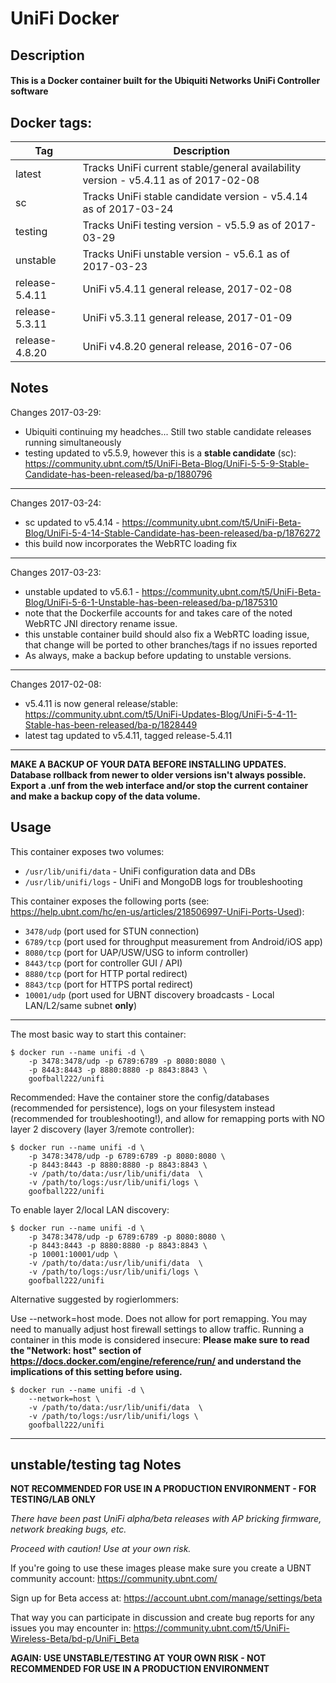 # UniFi Docker

## Description

#### This is a Docker container built for the Ubiquiti Networks UniFi Controller software

## Docker tags:
| Tag | Description |
| --- | --- |
| latest | Tracks UniFi current stable/general availability version - v5.4.11 as of 2017-02-08 |
| sc | Tracks UniFi stable candidate version - v5.4.14 as of 2017-03-24 |
| testing | Tracks UniFi testing version - v5.5.9 as of 2017-03-29 |
| unstable | Tracks UniFi unstable version - v5.6.1 as of 2017-03-23 |
| release-5.4.11 | UniFi v5.4.11 general release, 2017-02-08 |
| release-5.3.11 | UniFi v5.3.11 general release, 2017-01-09 |
| release-4.8.20 | UniFi v4.8.20 general release, 2016-07-06 |

## Notes

Changes 2017-03-29:
* Ubiquiti continuing my headches... Still two stable candidate releases running simultaneously
* testing updated to v5.5.9, however this is a **stable candidate** (sc): https://community.ubnt.com/t5/UniFi-Beta-Blog/UniFi-5-5-9-Stable-Candidate-has-been-released/ba-p/1880796

---

Changes 2017-03-24:
* sc updated to v5.4.14 - https://community.ubnt.com/t5/UniFi-Beta-Blog/UniFi-5-4-14-Stable-Candidate-has-been-released/ba-p/1876272
* this build now incorporates the WebRTC loading fix

---

Changes 2017-03-23:
* unstable updated to v5.6.1 - https://community.ubnt.com/t5/UniFi-Beta-Blog/UniFi-5-6-1-Unstable-has-been-released/ba-p/1875310
* note that the Dockerfile accounts for and takes care of the noted WebRTC JNI directory rename issue.
* this unstable container build should also fix a WebRTC loading issue, that change will be ported to other branches/tags if no issues reported
* As always, make a backup before updating to unstable versions.

---

Changes 2017-02-08:
* v5.4.11 is now general release/stable: https://community.ubnt.com/t5/UniFi-Updates-Blog/UniFi-5-4-11-Stable-has-been-released/ba-p/1828449
* latest tag updated to v5.4.11, tagged release-5.4.11

---

**MAKE A BACKUP OF YOUR DATA BEFORE INSTALLING UPDATES.**
**Database rollback from newer to older versions isn't always possible.**
**Export a .unf from the web interface and/or stop the current container and make a backup copy of the data volume.**


## Usage

This container exposes two volumes:
* `/usr/lib/unifi/data` - UniFi configuration data and DBs
* `/usr/lib/unifi/logs` - UniFi and MongoDB logs for troubleshooting

This container exposes the following ports (see: https://help.ubnt.com/hc/en-us/articles/218506997-UniFi-Ports-Used):
* `3478/udp` (port used for STUN connection)
* `6789/tcp` (port used for throughput measurement from Android/iOS app)
* `8080/tcp` (port for UAP/USW/USG to inform controller)
* `8443/tcp` (port for controller GUI / API)
* `8880/tcp` (port for HTTP portal redirect)
* `8843/tcp` (port for HTTPS portal redirect)
* `10001/udp` (port used for UBNT discovery broadcasts - Local LAN/L2/same subnet **only**)

---

The most basic way to start this container:

```
$ docker run --name unifi -d \
	-p 3478:3478/udp -p 6789:6789 -p 8080:8080 \
	-p 8443:8443 -p 8880:8880 -p 8843:8843 \
	goofball222/unifi
```


Recommended:
Have the container store the config/databases (recommended for persistence), logs on your filesystem instead (recommended for troubleshooting!), and allow for remapping ports with NO layer 2 discovery (layer 3/remote controller):

```
$ docker run --name unifi -d \
	-p 3478:3478/udp -p 6789:6789 -p 8080:8080 \
	-p 8443:8443 -p 8880:8880 -p 8843:8843 \
	-v /path/to/data:/usr/lib/unifi/data  \
	-v /path/to/logs:/usr/lib/unifi/logs \
	goofball222/unifi
```


To enable layer 2/local LAN discovery:

```
$ docker run --name unifi -d \
	-p 3478:3478/udp -p 6789:6789 -p 8080:8080 \
	-p 8443:8443 -p 8880:8880 -p 8843:8843 \
	-p 10001:10001/udp \
	-v /path/to/data:/usr/lib/unifi/data  \
	-v /path/to/logs:/usr/lib/unifi/logs \
	goofball222/unifi
```


Alternative suggested by rogierlommers: 

Use --network=host mode. Does not allow for port remapping. You may need to manually adjust host firewall settings to allow traffic. Running a container in this mode is considered insecure:
**Please make sure to read the "Network: host" section of https://docs.docker.com/engine/reference/run/ and understand the implications of this setting before using.**

```
$ docker run --name unifi -d \
	--network=host \
	-v /path/to/data:/usr/lib/unifi/data  \
	-v /path/to/logs:/usr/lib/unifi/logs \
	goofball222/unifi
```


---

## unstable/testing tag Notes

**NOT RECOMMENDED FOR USE IN A PRODUCTION ENVIRONMENT - FOR TESTING/LAB ONLY**

_There have been past UniFi alpha/beta releases with AP bricking firmware, network breaking bugs, etc._

_Proceed with caution! Use at your own risk._

If you're going to use these images please make sure you create a UBNT community account:
https://community.ubnt.com/

Sign up for Beta access at:
https://account.ubnt.com/manage/settings/beta

That way you can participate in discussion and create bug reports for any issues you may encounter in:
https://community.ubnt.com/t5/UniFi-Wireless-Beta/bd-p/UniFi_Beta

**AGAIN: USE UNSTABLE/TESTING AT YOUR OWN RISK - NOT RECOMMENDED FOR USE IN A PRODUCTION ENVIRONMENT**

[//]: # (Licensed under the Apache 2.0 license)
[//]: # (Copyright 2016 The Goofball - goofball222@gmail.com)
